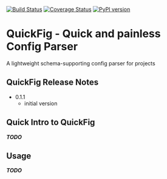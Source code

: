 [![Build Status](https://travis-ci.org/mlasevich/QuickFig.svg?branch=master)](https://travis-ci.org/mlasevich/QuickFig)
[![Coverage Status](https://coveralls.io/repos/github/mlasevich/QuickFig/badge.svg?branch=master)](https://coveralls.io/github/mlasevich/QuickFig?branch=master)
[![PyPI version](https://badge.fury.io/py/QuickFig.svg)](https://badge.fury.io/py/QuickFig)

# QuickFig - Quick and painless Config Parser

A lightweight schema-supporting config parser for projects


## QuickFig Release Notes

* 0.1.1
  * initial version

## Quick Intro to QuickFig

***TODO***

## Usage

***TODO***